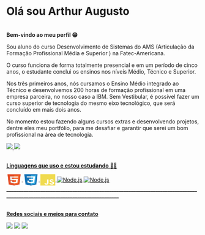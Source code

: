 <h1>Olá sou Arthur Augusto </h1>
<br>
<strong>Bem-vindo ao meu perfil 😁 </strong>
<p>Sou aluno do curso Desenvolvimento de Sistemas do AMS (Articulação da Formação Profissional Média e Superior ) na Fatec-Americana.

O curso funciona de forma totalmente presencial e em um período de cinco anos, o estudante conclui os ensinos nos níveis Médio, Técnico e Superior.

Nos três primeiros anos, nós cursamos o Ensino Médio integrado ao Técnico e desenvolvemos 200 horas de formação profissional em uma empresa parceira, no nosso caso a IBM. Sem Vestibular, é possível fazer um curso superior de tecnologia do mesmo eixo tecnológico, que será concluído em mais dois anos.

No momento estou fazendo alguns cursos extras e desenvolvendo projetos, dentre eles meu portfólio, para me desafiar e garantir que serei um bom profissional na área de tecnologia. </p>

 <div>
   <a href="https://github.com/AAVie1ra">
   <img height="180em" src="https://github-readme-stats.vercel.app/api?username=AAVie1ra&show_icons=true&theme=highcontrast&include_all_commits=true&count_private=true"/>
   <img height="180em" src="https://github-readme-stats.vercel.app/api/top-langs/?username=AAVie1ra&layout=compact&langs_count=6&theme=highcontrast"/>
</div>
    
<br>    
<div style="display: inline_block">

<strong> Linguagens que uso e estou estudando 👾🤓 </strong>

  <img align="center" alt="HTML" height="30" width="40" src="https://raw.githubusercontent.com/devicons/devicon/master/icons/html5/html5-original.svg">
  <img align="center" alt="CSS" height="30" width="40" src="https://raw.githubusercontent.com/devicons/devicon/master/icons/css3/css3-original.svg">
  <img align="center" alt="Js" height="30" width="40" src="https://raw.githubusercontent.com/devicons/devicon/master/icons/javascript/javascript-plain.svg">
  <img align="center" alt="Node.js" height="30" width="40" src="https://cdn.jsdelivr.net/gh/devicons/devicon@latest/icons/nodejs/nodejs-original.svg" />
  <img  align="center" alt="Node.js" height="30" width="40" src="https://cdn.jsdelivr.net/gh/devicons/devicon@latest/icons/react/react-original.svg" />              
  
</div>
____________________________________________________________________________________________________________________________
<br> <br>

<strong> Redes sociais e meios para contato </strong>
<div>
  <a href = "mailto:arthuraugustovieira@gmail.com"><img src="https://img.shields.io/badge/Gmail-D14836?style=for-the-badge&logo=gmail&logoColor=white" target="_blank"></a>
  <a href="https://www.linkedin.com/in/arthur-augusto-vieira-2718a7280" target="_blank"><img src="https://img.shields.io/badge/-LinkedIn-%230077B5?style=for-the-badge&logo=linkedin&logoColor=white" target="_blank"></a> 
  <a href = "https://www.instagram.com/arthur_augusto.v/"><img src="https://img.shields.io/badge/Instagram-E4405F?style=for-the-badge&logo=instagram&logoColor=white" target="_blank"></a>
</div>
